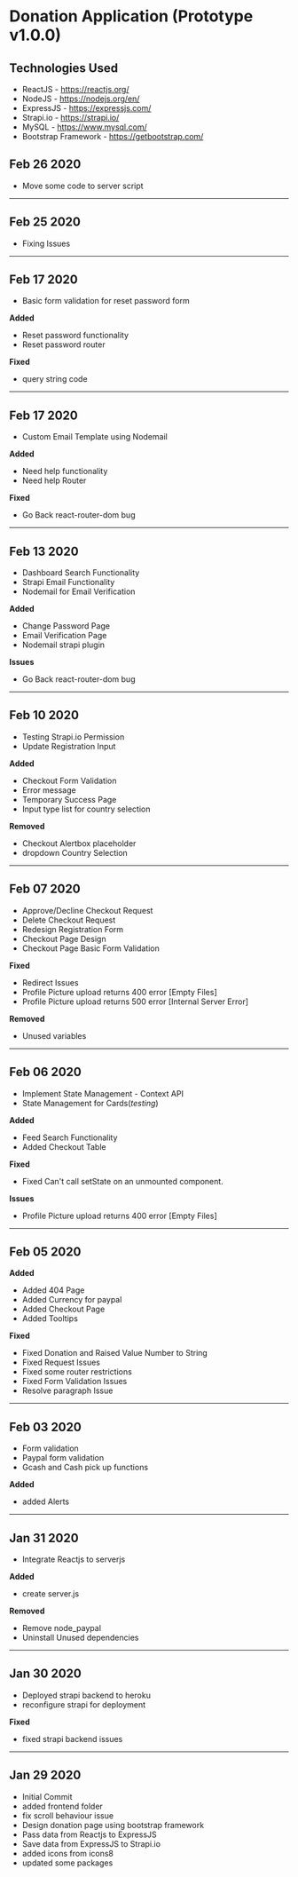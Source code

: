 <h1>Donation Application (Prototype v1.0.0)</h1>

<h2>Technologies Used</h2>
<ul>
  <li>ReactJS - <a href='https://reactjs.org/'>https://reactjs.org/</a></li>
  <li>NodeJS - <a href='https://nodejs.org/en/'>https://nodejs.org/en/</a></li>
  <li>ExpressJS - <a href='https://expressjs.com/'>https://expressjs.com/</a></li>
  <li>Strapi.io - <a href='https://strapi.io/'>https://strapi.io/</a></li>
  <li>MySQL - <a href='https://www.mysql.com/'>https://www.mysql.com/</a></li>
  <li>Bootstrap Framework - <a href='https://getbootstrap.com/'>https://getbootstrap.com/</a></li>
</ul>

<h2>Feb 26 2020</h2>
<ul>
  <li>Move some code to server script</li>
</ul>
<hr/>

<h2>Feb 25 2020</h2>
<ul>
  <li>Fixing Issues</li>
</ul>
<hr/>

<h2>Feb 17 2020</h2>
<ul>
  <li>Basic form validation for reset password form</li>
</ul>
<p><strong>Added</strong></p>
<ul>
  <li>Reset password functionality</li>
  <li>Reset password router</li>
</ul>
<p><strong>Fixed</strong></p>
<ul>
  <li>query string code</li>
</ul>
<hr/>

<h2>Feb 17 2020</h2>
<ul>
  <li>Custom Email Template using Nodemail</li>
</ul>
<p><strong>Added</strong></p>
<ul>
  <li>Need help functionality</li>
  <li>Need help Router</li>
</ul>
<p><strong>Fixed</strong></p>
<ul>
  <li>Go Back react-router-dom bug</li>
</ul>
<hr/>

<h2>Feb 13 2020</h2>
<ul>
  <li>Dashboard Search Functionality</li>
  <li>Strapi Email Functionality</li>
  <li>Nodemail for Email Verification</li>
</ul>
<p><strong>Added</strong></p>
<ul>
  <li>Change Password Page</li>
  <li>Email Verification Page</li>
  <li>Nodemail strapi plugin</li>
</ul>
<p><strong>Issues</strong></p>
<ul>
  <li>Go Back react-router-dom bug</li>
</ul>
<hr/>

<h2>Feb 10 2020</h2>
<ul>
  <li>Testing Strapi.io Permission</li>
  <li>Update Registration Input</li>
</ul>
<p><strong>Added</strong></p>
<ul>
  <li>Checkout Form Validation</li>
  <li>Error message</li>
  <li>Temporary Success Page</li>
  <li>Input type list for country selection</li>
</ul>
<p><strong>Removed</strong></p>
<ul>
  <li>Checkout Alertbox placeholder</li>
  <li>dropdown Country Selection</li>
</ul>
<hr/>


<h2>Feb 07 2020</h2>
<ul>
  <li>Approve/Decline Checkout Request</li>
  <li>Delete Checkout Request</li>
  <li>Redesign Registration Form</li>
  <li>Checkout Page Design</li>
  <li>Checkout Page Basic Form Validation</li>
</ul>
<p><strong>Fixed</strong></p>
<ul>
  <li>Redirect Issues</li>
  <li>Profile Picture upload returns 400 error [Empty Files]</li>
  <li>Profile Picture upload returns 500 error [Internal Server Error]</li>
</ul>
<p><strong>Removed</strong></p>
<ul>
  <li>Unused variables</li>
</ul>
<hr/>


<h2>Feb 06 2020</h2>
<ul>
  <li>Implement State Management - Context API</li>
  <li>State Management for Cards(<em>testing</em>)</li>
</ul>
<p><strong>Added</strong></p>
<ul>
  <li>Feed Search Functionality</li>
  <li>Added Checkout Table</li>
</ul>
<p><strong>Fixed</strong></p>
<ul>
  <li>Fixed Can't call setState on an unmounted component.</li>
</ul>
<p><strong>Issues</strong></p>
<ul>
  <li>Profile Picture upload returns 400 error [Empty Files]</li>
</ul>
<hr/>


<h2>Feb 05 2020</h2>
<p><strong>Added</strong></p>
<ul>
  <li>Added 404 Page</li>
  <li>Added Currency for paypal</li>
  <li>Added Checkout Page</li>
  <li>Added Tooltips</li>
</ul>
<p><strong>Fixed</strong></p>
<ul>
  <li>Fixed Donation and Raised Value Number to String</li>
  <li>Fixed Request Issues</li>
  <li>Fixed some router restrictions</li>
  <li>Fixed Form Validation Issues</li>
  <li>Resolve paragraph Issue</li>
</ul>
<hr/>


<h2>Feb 03 2020</h2>
<ul>
  <li>Form validation</li>
  <li>Paypal form validation</li>
  <li>Gcash and Cash pick up functions</li>
</ul>
<p><strong>Added</strong></p>
<ul>
  <li>added Alerts</li>
</ul>
<hr/>


<h2>Jan 31 2020</h2>
<ul>
  <li>Integrate Reactjs to serverjs</li>
</ul>
<p><strong>Added</strong></p>
<ul>
  <li>create server.js</li>
</ul>
<p><strong>Removed</strong></p>
<ul>
  <li>Remove node_paypal</li>
  <li>Uninstall Unused dependencies</li>
</ul>
<hr/>


<h2>Jan 30 2020</h2>
<ul>
  <li>Deployed strapi backend to heroku</li>
  <li>reconfigure strapi for deployment</li>
</ul>
<p><strong>Fixed</strong></p>
<ul>
  <li>fixed strapi backend issues</li>
</ul>
<hr/>


<h2>Jan 29 2020</h2>
<ul>
  <li>Initial Commit</li>
  <li>added frontend folder</li>
  <li>fix scroll behaviour issue</li>
  <li>Design donation page using bootstrap framework</li>
  <li>Pass data from Reactjs to ExpressJS</li>
  <li>Save data from ExpressJS to Strapi.io</li>
  <li>added icons from icons8</li>
  <li>updated some packages</li>
</ul>
